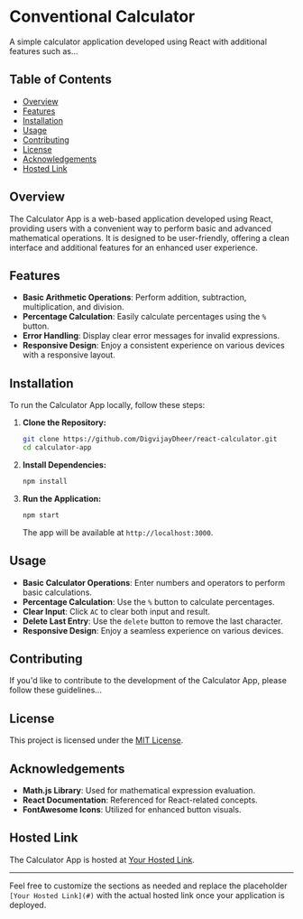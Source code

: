 # Conventional Calculator

A simple calculator application developed using React with additional features such as...

## Table of Contents

- [Overview](#overview)
- [Features](#features)
- [Installation](#installation)
- [Usage](#usage)
- [Contributing](#contributing)
- [License](#license)
- [Acknowledgements](#acknowledgements)
- [Hosted Link](#hosted-link)

## Overview

The Calculator App is a web-based application developed using React, providing users with a convenient way to perform basic and advanced mathematical operations. It is designed to be user-friendly, offering a clean interface and additional features for an enhanced user experience.

## Features

- **Basic Arithmetic Operations**: Perform addition, subtraction, multiplication, and division.
- **Percentage Calculation**: Easily calculate percentages using the `%` button.
- **Error Handling**: Display clear error messages for invalid expressions.
- **Responsive Design**: Enjoy a consistent experience on various devices with a responsive layout.

## Installation

To run the Calculator App locally, follow these steps:

1. **Clone the Repository:**

   ```bash
   git clone https://github.com/DigvijayDheer/react-calculator.git
   cd calculator-app
   ```

2. **Install Dependencies:**

   ```bash
   npm install
   ```

3. **Run the Application:**

   ```bash
   npm start
   ```

   The app will be available at `http://localhost:3000`.

## Usage

- **Basic Calculator Operations**: Enter numbers and operators to perform basic calculations.
- **Percentage Calculation**: Use the `%` button to calculate percentages.
- **Clear Input**: Click `AC` to clear both input and result.
- **Delete Last Entry**: Use the `delete` button to remove the last character.
- **Responsive Design**: Enjoy a seamless experience on various devices.

## Contributing

If you'd like to contribute to the development of the Calculator App, please follow these guidelines...

## License

This project is licensed under the [MIT License](LICENSE.md).

## Acknowledgements

- **Math.js Library**: Used for mathematical expression evaluation.
- **React Documentation**: Referenced for React-related concepts.
- **FontAwesome Icons**: Utilized for enhanced button visuals.

## Hosted Link

The Calculator App is hosted at [Your Hosted Link](https://conventional-calculator.netlify.app/).

---

Feel free to customize the sections as needed and replace the placeholder `[Your Hosted Link](#)` with the actual hosted link once your application is deployed.
